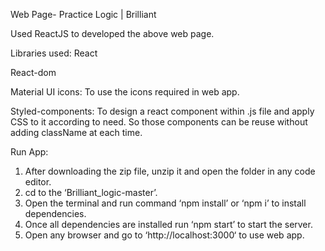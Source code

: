 Web Page- Practice Logic | Brilliant


Used ReactJS to developed the above web page.


Libraries used: 
React

React-dom

Material UI icons: To use the icons required in web app.

Styled-components: To design a react component within .js file and apply CSS to it according to need. So those components can be reuse without adding className at each time.


Run App:
1. After downloading the zip file, unzip it and open the folder in any code editor.
2. cd to the ‘Brilliant_logic-master’.
3. Open the terminal and run command ‘npm install’ or ‘npm i’ to install dependencies.
4. Once all dependencies are installed run ‘npm start’ to start the server.
5. Open any browser and go to ‘http://localhost:3000‘ to use web app.


